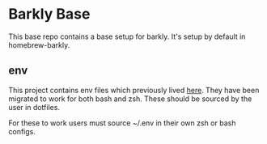 Barkly Base
===========

This base repo contains a base setup for barkly. It's setup by default in homebrew-barkly.

env
---

This project contains env files which previously lived [here](https://github.com/barklyprotects/dotfiles/blob/master/zsh).
They have been migrated to work for both bash and zsh.
These should be sourced by the user in dotfiles.

For these to work users must source ~/.env in their own zsh or bash configs.
